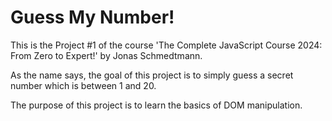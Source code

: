 # Guess My Number!

This is the Project #1 of the course 'The Complete JavaScript Course 2024: From Zero to Expert!' by Jonas Schmedtmann.

As the name says, the goal of this project is to simply guess a secret number which is between 1 and 20.

The purpose of this project is to learn the basics of DOM manipulation.
